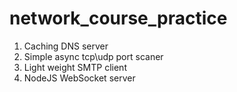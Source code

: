 # network_course_practice

1. Caching DNS server
2. Simple async tcp\udp port scaner
3. Light weight SMTP client
4. NodeJS WebSocket server
